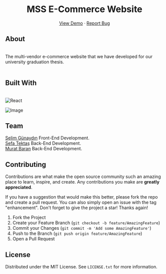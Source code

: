 
<div align="center">
  <h1 align="center">MSS E-Commerce Website</h1>
  <p align="center">
    <a href="http://e-commerce.mssdev.online/">View Demo</a>
    ·
    <a href="https://github.com/sfatektas/MSS_E-Commerce/issues/new">Report Bug</a>
  </p>
</div>

<!-- ABOUT THE PROJECT -->
## About
</br>
The multi-vendor e-commerce website that we have developed for our university graduation thesis.
</br></br>

## Built With
</br>
<img alt="React" src="https://img.shields.io/badge/React-20232A?style=for-the-badge&logo=react&logoColor=61DAFB" />
<img alt="" src="https://img.shields.io/badge/.NET-5C2D91?style=for-the-badge&logo=.net&logoColor=white" />
<img alt="" src="https://img.shields.io/badge/JavaScript-F7DF1E?style=for-the-badge&logo=javascript&logoColor=black" />
<img alt="" src="https://img.shields.io/badge/C%23-239120?style=for-the-badge&logo=c-sharp&logoColor=white" />
<img alt="" src="https://img.shields.io/badge/WebApi-0082C9?style=for-the-badge&logo=json&logoColor=white" />
<img alt="" src="https://img.shields.io/badge/React_Router-CA4245?style=for-the-badge&logo=react-router&logoColor=white" />
<img alt="" src="https://img.shields.io/badge/MySQL-00000F?style=for-the-badge&logo=mysql&logoColor=white" />
<img alt="" src="https://img.shields.io/badge/HTML5-E34F26?style=for-the-badge&logo=html5&logoColor=white" />
<img alt="" src="https://img.shields.io/badge/Sass-CC6699?style=for-the-badge&logo=sass&logoColor=white" />
<img alt="" src="https://img.shields.io/badge/Bootstrap-563D7C?style=for-the-badge&logo=bootstrap&logoColor=white" />
<img alt="" src="" />
<img alt="" src="" />

</br>

![Image](https://i.hizliresim.com/5j6tfl6.png)


## Team

[Selim Günaydın](https://github.com/selimgunaydin) Front-End Development. </br>
[Sefa Tektaş](https://github.com/sfatektas) Back-End Development.</br>
[Murat Baran](https://github.com/muratBarann) Back-End Development.

<!-- CONTRIBUTING -->
## Contributing

Contributions are what make the open source community such an amazing place to learn, inspire, and create. Any contributions you make are **greatly appreciated**.

If you have a suggestion that would make this better, please fork the repo and create a pull request. You can also simply open an issue with the tag "enhancement".
Don't forget to give the project a star! Thanks again!

1. Fork the Project
2. Create your Feature Branch (`git checkout -b feature/AmazingFeature`)
3. Commit your Changes (`git commit -m 'Add some AmazingFeature'`)
4. Push to the Branch (`git push origin feature/AmazingFeature`)
5. Open a Pull Request



<!-- LICENSE -->
## License

Distributed under the MIT License. See `LICENSE.txt` for more information.
